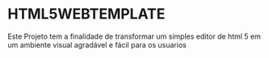 # HTML5WEBTEMPLATE
Este Projeto tem a finalidade de transformar um simples editor de html 5 em um ambiente visual agradável e fácil para os usuarios
